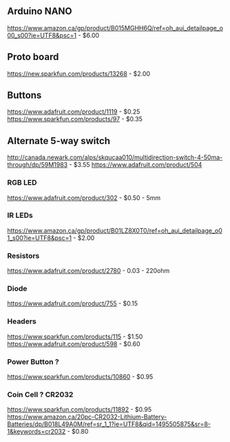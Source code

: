 ## Arduino NANO
https://www.amazon.ca/gp/product/B015MGHH6Q/ref=oh_aui_detailpage_o00_s00?ie=UTF8&psc=1 - $6.00

## Proto board
https://new.sparkfun.com/products/13268 - $2.00

## Buttons
https://www.adafruit.com/product/1119 - $0.25
https://www.sparkfun.com/products/97 - $0.35

## Alternate 5-way switch
http://canada.newark.com/alps/skqucaa010/multidirection-switch-4-50ma-through/dp/59M1983  - $3.55
https://www.adafruit.com/product/504

### RGB LED
https://www.adafruit.com/product/302 - $0.50  - 5mm

### IR LEDs
https://www.amazon.ca/gp/product/B01LZ8X0T0/ref=oh_aui_detailpage_o01_s00?ie=UTF8&psc=1 - $2.00

### Resistors
https://www.adafruit.com/product/2780 - 0.03 - 220ohm

### Diode
https://www.adafruit.com/product/755 - $0.15

### Headers
https://www.sparkfun.com/products/115 - $1.50
https://www.adafruit.com/product/598 - $0.60

### Power Button ?
https://www.sparkfun.com/products/10860 - $0.95

### Coin Cell ? CR2032
https://www.sparkfun.com/products/11892 - $0.95
https://www.amazon.ca/20pc-CR2032-Lithium-Battery-Batteries/dp/B018L49A0M/ref=sr_1_1?ie=UTF8&qid=1495505875&sr=8-1&keywords=cr2032 - $0.80